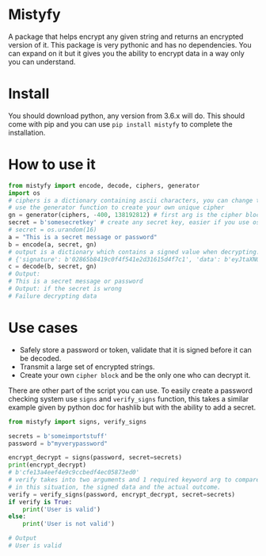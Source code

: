 # Mistyfy
A package that helps encrypt any given string and returns an encrypted version of it. This package is very pythonic and has no dependencies. You can expand on it but it gives you the ability to encrypt data in a way only you can understand.

# Install
You should download python, any version from 3.6.x will do. This should come with pip and you can
 use `pip install mistyfy` to complete the installation.

# How to use it
```python
from mistyfy import encode, decode, ciphers, generator
import os
# ciphers is a dictionary containing ascii characters, you can change this at will
# use the generator function to create your own unique cipher
gn = generator(ciphers, -400, 138192812) # first arg is the cipher block, second & third arg is the start and stop counter
secret = b'somesecretkey' # create any secret key, easier if you use os.urandom(n)
# secret = os.urandom(16)
a = "This is a secret message or password"
b = encode(a, secret, gn) 
# output is a dictionary which contains a signed value when decrypting:
# {'signature': b'02865b8419c0f4f541e2d31615d4f7c1', 'data': b'eyJtaXN0eWZ5IjogWzQ5Nxxxxxx...'}
c = decode(b, secret, gn)
# Output:
# This is a secret message or password
# Output: if the secret is wrong
# Failure decrypting data
```
# Use cases
* Safely store a password or token, validate that it is signed before it can be decoded.
* Transmit a large set of encrypted strings.
* Create your own `cipher block` and be the only one who can decrypt it.

There are other part of the script you can use. To easily create a password checking system use `signs` and `verify_signs` function, this takes a similar example given by python doc for hashlib but with the ability to add a secret.
```python
from mistyfy import signs, verify_signs

secrets = b'someimportstuff'
password = b"myverypassword"

encrypt_decrypt = signs(password, secret=secrets)
print(encrypt_decrypt)
# b'cfe13a4eef4e9c9ccbedf4ec05873ed0'
# verify takes into two arguments and 1 required keyword arg to compare if their hashes are the same
# in this situation, the signed data and the actual outcome.                                                                                                                                                                                                  
verify = verify_signs(password, encrypt_decrypt, secret=secrets)
if verify is True:
    print('User is valid')
else:
    print('User is not valid')

# Output
# User is valid
```

